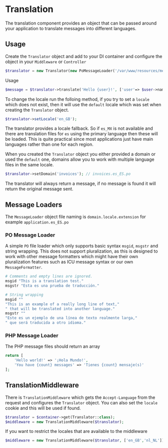 # Translation

The translation component provides an object that can be passed around your application to translate messages into different languages.

## Usage

Create the `Translator` object and add to your DI container and configure the object in your `Middleware` or `Controller`

```php
$translator = new Translator(new PoMessageLoader('/var/www/resources/messages','/var/tmp/cached/messages'), 'en_US', 'default');
```

Usage

```php
$message = $translator->translate('Hello {user}!', ['user'=> $user->name]); // Hallo Jim
```

To change the locale run the folloing method, if you try to set a `locale` which does not exist, then it will use the `default` locale which was set when creating the `Translator` object.

```php
$translator->setLocale('en_GB');
```

The translator provides a locale fallback. So if `es_MX` is not available and there are translation files for `es` using the primary language then these will be loaded. This is quite practical since most applications just have main languages rather than one for each region. 


When you created the `Translator` object you either provided a domain or used the `default` one, domains allow you to work with multiple
language files in the same locale.

```php
$translator->setDomain('invoices'); // invoices.es_ES.po
```

The translator will always return a message, if no message is found it will return the original message sent.

## Message Loaders

The `MessageLoader` object file naming is `domain.locale.extension` for example `application.es_ES.po`

### PO Message Loader

A simple `PO` file loader which only supports basic syntax `msgid`, `msgstr` and string wrapping. This does not support pluralization, as this is designed to work with other message formatters which might have their own pluralization features such as ICU message syntax or our own `MessageFormatter`.

```php
# Comments and empty lines are ignored.
msgid "This is a translation test."
msgstr "Esta es una prueba de traducción."

# String wrapping
msgid ""
"This is an example of a really long line of text,"
" that will be translated into another language."
msgstr ""
"Este es un ejemplo de una línea de texto realmente larga,"
" que será traducida a otro idioma."
```

### PHP Message Loader

The PHP message files should return an array

```php
return [
    'Hello world!' => '¡Hola Mundo!',
    'You have {count} messages' => 'Tienes {count} mensaje(s)'
];
```

## TranslationMiddleware

There is `TranslationMiddleware` which gets the `Accept-Language` from the request and configures the `Translator` object. You can also set the `locale` cookie and this will be used if found.

```php
$translator = $container->get(Translator::class);
$middleware = new TranslationMiddleware($translator); 
```

If you want to restrict the locales that are available to the middleware

```php
$middleware = new TranslationMiddleware($translator, ['en_GB','nl_NL']); 
```
